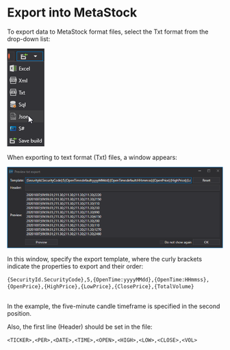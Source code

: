 # Export into MetaStock

To export data to MetaStock format files, select the Txt format from the drop\-down list:

![hydra export](../../../../images/hydra_export.png)

When exporting to text format (Txt) files, a window appears: 

![hydra export Meta Stock 2](../../../../images/hydra_export_tslab_metastock_2.png)

In this window, specify the export template, where the curly brackets indicate the properties to export and their order:

```none
{SecurityId.SecurityCode},5,{OpenTime:yyyyMMdd},{OpenTime:HHmmss},{OpenPrice},{HighPrice},{LowPrice},{ClosePrice},{TotalVolume}
	  				
```

In the example, the five-minute candle timeframe is specified in the second position.

Also, the first line (Header) should be set in the file: 

```none
<TICKER>,<PER>,<DATE>,<TIME>,<OPEN>,<HIGH>,<LOW>,<CLOSE>,<VOL>
	  				
```
